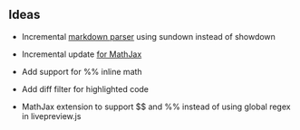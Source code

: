 ## Ideas

- Incremental [markdown parser](https://github.com/fivesixty/writedown-js) using sundown instead of showdown

- Incremental update [for MathJax](https://github.com/mathjax/MathJax/issues/270)

- Add support for %% inline math

- Add diff filter for highlighted code

- MathJax extension to support $$ and %% instead of using global regex in livepreview.js
